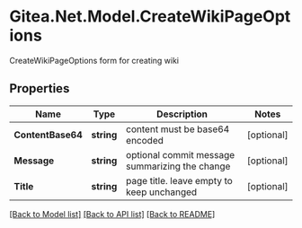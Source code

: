 # Gitea.Net.Model.CreateWikiPageOptions
CreateWikiPageOptions form for creating wiki

## Properties

Name | Type | Description | Notes
------------ | ------------- | ------------- | -------------
**ContentBase64** | **string** | content must be base64 encoded | [optional] 
**Message** | **string** | optional commit message summarizing the change | [optional] 
**Title** | **string** | page title. leave empty to keep unchanged | [optional] 

[[Back to Model list]](../README.md#documentation-for-models) [[Back to API list]](../README.md#documentation-for-api-endpoints) [[Back to README]](../README.md)

